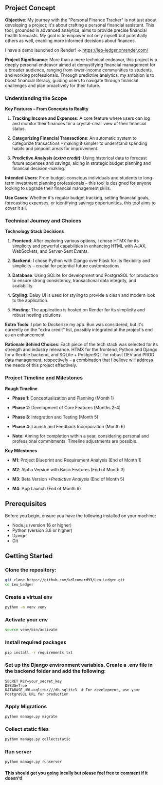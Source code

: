 ## **Project Concept**

**Objective**: My journey with the "Personal Finance Tracker" is not just about developing a project; it's about crafting a personal financial assistant. This tool, grounded in advanced analytics, aims to provide precise financial health forecasts. My goal is to empower not only myself but potentially others as well, enabling more informed decisions about finances.

I have a demo launched on Render! -> https://leo-ledger.onrender.com/

**Project Significance**: More than a mere technical endeavor, this project is a deeply personal endeavor aimed at demystifying financial management for a broader audience, ranging from lower-income communities to students, and working professionals. Through predictive analytics, my ambition is to boost financial literacy, guiding users to navigate through financial challenges and plan proactively for their future.

### **Understanding the Scope**

**Key Features – From Concepts to Reality**

1. **Tracking Income and Expenses**: A core feature where users can log and monitor their finances for a crystal-clear view of their financial status.
    
2. **Categorizing Financial Transactions**: An automatic system to categorize transactions – making it simpler to understand spending habits and pinpoint areas for improvement.
    
3. **Predictive Analysis (*extra credit*)**: Using historical data to forecast future expenses and savings, aiding in strategic budget planning and financial decision-making.
    

**Intended Users**: From budget-conscious individuals and students to long-term investment planning professionals – this tool is designed for anyone looking to upgrade their financial management skills.

**Use Cases**: Whether it's regular budget tracking, setting financial goals, forecasting expenses, or identifying savings opportunities, this tool aims to cover it all.

### **Technical Journey and Choices**

**Technology Stack Decisions**

1. **Frontend**: After exploring various options, I chose HTMX for its simplicity and powerful capabilities in enhancing HTML with AJAX, WebSockets, and Server-Sent Events.
    
2. **Backend**: I chose Python with Django over Flask for its flexibility and simplicity – crucial for potential future customizations.
    
3. **Database**: Using SQLite for development and PostgreSQL for production to ensure strong consistency, transactional data integrity, and scalability.
   
4. **Styling**: Daisy UI is used for styling to provide a clean and modern look to the application.
   
5. **Hosting**: The application is hosted on Render for its simplicity and robust hosting solutions.
    

**Extra Tools**: I plan to Dockerize my app. Bun was considered, but it's currently on the "extra credit" list, possibly integrated at the project's end as an enhancement.

**Rationale Behind Choices**: Each piece of the tech stack was selected for its strength and industry relevance. HTMX for the frontend, Python and Django for a flexible backend, and SQLite + PostgreSQL for robust DEV and PROD data management, respectively – a combination that I believe will address the needs of this project effectively.

### **Project Timeline and Milestones**

**Rough Timeline**

* **Phase 1**: Conceptualization and Planning (Month 1)
    
* **Phase 2**: Development of Core Features (Months 2-4)
    
* **Phase 3**: Integration and Testing (Month 5)
    
* **Phase 4**: Launch and Feedback Incorporation (Month 6)
    
* **Note**: Aiming for completion within a year, considering personal and professional commitments. Timeline adjustments are possible.
    

**Key Milestones**

* **M1**: Project Blueprint and Requirement Analysis (End of Month 1)
    
* **M2**: Alpha Version with Basic Features (End of Month 3)
    
* **M3**: Beta Version *+Predictive Analysis* (End of Month 5)
    
* **M4**: App Launch (End of Month 6)


## Prerequisites

Before you begin, ensure you have the following installed on your machine:

- Node.js (version 16 or higher)
- Python (version 3.8 or higher)
- Django
- Git

## Getting Started

### Clone the repository:

```bash
git clone https://github.com/kdleonard93/Leo_Ledger.git
cd Leo_Ledger
```

### Create a virtual env

```bash
python -m venv venv
```

### Activate your env

```bash
source venv/bin/activate
```

### Install required packages

```bash
pip install -r requirements.txt
```

### Set up the Django environment variables. Create a .env file in the backend folder and add the following:

```plaintext
SECRET_KEY=your_secret_key
DEBUG=True
DATABASE_URL=sqlite:///db.sqlite3  # For development, use your PostgreSQL URL for production
```

### Apply Migrations

```bash
python manage.py migrate
```

### Collect static files
```bash
python manage.py collectstatic
```

### Run server
```bash
python manage.py runserver
```

#### This should get you going locally but please feel free to comment if it doesn't!

